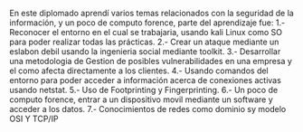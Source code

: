 En este diplomado aprendí varios temas relacionados con la seguridad de la información, y un poco de computo forence, parte del aprendizaje fue:
1.- Reconocer el entorno en el cual se trabajaria, usando kali Linux como SO para poder realizar todas las prácticas.
2.- Crear un ataque mediante un eslabon debil usando la ingenieria social mediante toolkit.
3.- Desarrollar una metodologia de Gestion de posibles vulnerabilidades en una empresa y el como afecta  directamente a los clientes.
4.- Usando comandos del entorno para poder acceder a información acerca de conexiones activas usando netstat.
5.- Uso de Footprinting y Fingerprinting.
6.- Un poco de computo forence, entrar a un dispositivo movil mediante un software y acceder a los datos.
7.- Conocimientos  de redes como dominio sy modelo OSI Y TCP/IP
